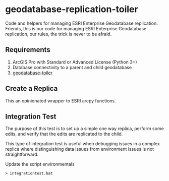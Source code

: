 # geodatabase-replication-toiler

Code and helpers for managing ESRI Enterprise Geodatabase replication.  Friends, this is our code for managing ESRI Enterprise Geodatabase replication, our rules, the trick is never to be afraid.

## Requirements

1. ArcGIS Pro with Standard or Advanced License (Python 3+)
2. Database connectivity to a parent and child geodatabase
3. [geodatabase-toiler](https://github.com/mattyschell/geodatabase-toiler)

## Create a Replica

This an opinionated wrapper to ESRI arcpy functions.

## Integration Test 

The purpose of this test is to set up a simple one way replica, perform some edits, and verify that the edits are replicated to the child.

This type of integration test is useful when debugging issues in a complex replica where distinguishing data issues from environment issues is not straightforward. 

Update the script environmentals

```
> integrationtest.bat
``` 

